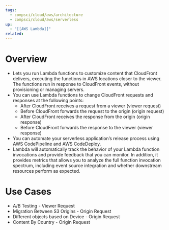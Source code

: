 ```yaml
---
tags:
  - compsci/cloud/aws/architecture
  - compsci/cloud/aws/serverless
up:
  - "[[AWS Lambda]]"
related:
---
```

# Overview

- Lets you run Lambda functions to customize content that CloudFront delivers, executing the functions in AWS locations closer to the viewer. The functions run in response to CloudFront events, without provisioning or managing servers.
- You can use Lambda functions to change CloudFront requests and responses at the following points:
    -   After CloudFront receives a request from a viewer (viewer request)
    -   Before CloudFront forwards the request to the origin (origin request)
    -   After CloudFront receives the response from the origin (origin response)
    -   Before CloudFront forwards the response to the viewer (viewer response)
- You can automate your serverless application’s release process using AWS CodePipeline and AWS CodeDeploy.
- Lambda will automatically track the behavior of your Lambda function invocations and provide feedback that you can monitor. In addition, it provides metrics that allows you to analyze the full function invocation spectrum, including event source integration and whether downstream resources perform as expected.

# Use Cases
-   A/B Testing - Viewer Request
-   Migration Between S3 Origins - Origin Request
-   Different objects based on Device - Origin Request
-   Content By Country - Origin Request
